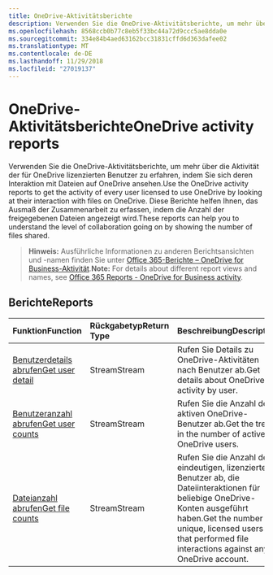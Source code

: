 ```yaml
---
title: OneDrive-Aktivitätsberichte
description: Verwenden Sie die OneDrive-Aktivitätsberichte, um mehr über die Aktivität der für OneDrive lizenzierten Benutzer zu erfahren, indem Sie sich deren Interaktion mit Dateien auf OneDrive ansehen. Diese Berichte helfen Ihnen, das Ausmaß der Zusammenarbeit zu erfassen, indem die Anzahl der freigegebenen Dateien angezeigt wird.
ms.openlocfilehash: 8568ccb0b77c8eb5f33bc44a72d9ccc5ae8dda0e
ms.sourcegitcommit: 334e84b4aed63162bcc31831cffd6d363dafee02
ms.translationtype: MT
ms.contentlocale: de-DE
ms.lasthandoff: 11/29/2018
ms.locfileid: "27019137"
---
```

# <a name="onedrive-activity-reports"></a><span data-ttu-id="c6b36-104">OneDrive-Aktivitätsberichte</span><span class="sxs-lookup"><span data-stu-id="c6b36-104">OneDrive activity reports</span></span>

<span data-ttu-id="c6b36-105">Verwenden Sie die OneDrive-Aktivitätsberichte, um mehr über die Aktivität der für OneDrive lizenzierten Benutzer zu erfahren, indem Sie sich deren Interaktion mit Dateien auf OneDrive ansehen.</span><span class="sxs-lookup"><span data-stu-id="c6b36-105">Use the OneDrive activity reports to get the activity of every user licensed to use OneDrive by looking at their interaction with files on OneDrive.</span></span> <span data-ttu-id="c6b36-106">Diese Berichte helfen Ihnen, das Ausmaß der Zusammenarbeit zu erfassen, indem die Anzahl der freigegebenen Dateien angezeigt wird.</span><span class="sxs-lookup"><span data-stu-id="c6b36-106">These reports can help you to understand the level of collaboration going on by showing the number of files shared.</span></span>

> <span data-ttu-id="c6b36-107">**Hinweis:** Ausführliche Informationen zu anderen Berichtsansichten und -namen finden Sie unter [Office 365-Berichte – OneDrive for Business-Aktivität](https://support.office.com/client/OneDrive-for-Business-user-activity-8bbe4bf8-221b-46d6-99a5-2fb3c8ef9353).</span><span class="sxs-lookup"><span data-stu-id="c6b36-107">**Note:** For details about different report views and names, see [Office 365 Reports - OneDrive for Business activity](https://support.office.com/client/OneDrive-for-Business-user-activity-8bbe4bf8-221b-46d6-99a5-2fb3c8ef9353).</span></span>

## <a name="reports"></a><span data-ttu-id="c6b36-108">Berichte</span><span class="sxs-lookup"><span data-stu-id="c6b36-108">Reports</span></span>

| <span data-ttu-id="c6b36-109">Funktion</span><span class="sxs-lookup"><span data-stu-id="c6b36-109">Function</span></span>                                 | <span data-ttu-id="c6b36-110">Rückgabetyp</span><span class="sxs-lookup"><span data-stu-id="c6b36-110">Return Type</span></span> | <span data-ttu-id="c6b36-111">Beschreibung</span><span class="sxs-lookup"><span data-stu-id="c6b36-111">Description</span></span>                              |
| :--------------------------------------- | :---------- | :--------------------------------------- |
| [<span data-ttu-id="c6b36-112">Benutzerdetails abrufen</span><span class="sxs-lookup"><span data-stu-id="c6b36-112">Get user detail</span></span>](../api/reportroot-getonedriveactivityuserdetail.md) | <span data-ttu-id="c6b36-113">Stream</span><span class="sxs-lookup"><span data-stu-id="c6b36-113">Stream</span></span>      | <span data-ttu-id="c6b36-114">Rufen Sie Details zu OneDrive-Aktivitäten nach Benutzer ab.</span><span class="sxs-lookup"><span data-stu-id="c6b36-114">Get details about OneDrive activity by user.</span></span> |
| [<span data-ttu-id="c6b36-115">Benutzeranzahl abrufen</span><span class="sxs-lookup"><span data-stu-id="c6b36-115">Get user counts</span></span>](../api/reportroot-getonedriveactivityusercounts.md) | <span data-ttu-id="c6b36-116">Stream</span><span class="sxs-lookup"><span data-stu-id="c6b36-116">Stream</span></span>      | <span data-ttu-id="c6b36-117">Rufen Sie die Anzahl der aktiven OneDrive-Benutzer ab.</span><span class="sxs-lookup"><span data-stu-id="c6b36-117">Get the trend in the number of active OneDrive users.</span></span> |
| [<span data-ttu-id="c6b36-118">Dateianzahl abrufen</span><span class="sxs-lookup"><span data-stu-id="c6b36-118">Get file counts</span></span>](../api/reportroot-getonedriveactivityfilecounts.md) | <span data-ttu-id="c6b36-119">Stream</span><span class="sxs-lookup"><span data-stu-id="c6b36-119">Stream</span></span>      | <span data-ttu-id="c6b36-120">Rufen Sie die Anzahl der eindeutigen, lizenzierten Benutzer ab, die Dateiinteraktionen für beliebige OneDrive-Konten ausgeführt haben.</span><span class="sxs-lookup"><span data-stu-id="c6b36-120">Get the number of unique, licensed users that performed file interactions against any OneDrive account.</span></span> |

